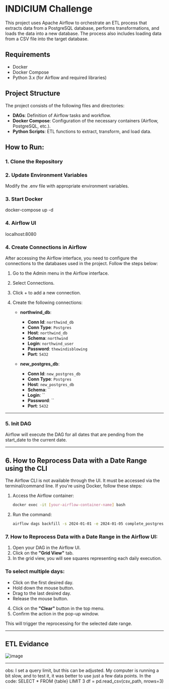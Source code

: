 # INDICIUM Challenge

This project uses Apache Airflow to orchestrate an ETL process that extracts data from a PostgreSQL database, performs transformations, and loads the data into a new database. The process also includes loading data from a CSV file into the target database.

## Requirements

- Docker
- Docker Compose
- Python 3.x (for Airflow and required libraries)

## Project Structure

The project consists of the following files and directories:

- **DAGs**: Definition of Airflow tasks and workflow.
- **Docker Compose**: Configuration of the necessary containers (Airflow, PostgreSQL, etc.).
- **Python Scripts**: ETL functions to extract, transform, and load data.

## How to Run:

### 1. Clone the Repository
### 2. Update Environment Variables
Modify the .env file with appropriate environment variables.

### 3. Start Docker
docker-compose up -d

### 4. Airflow UI
localhost:8080


### 4. Create Connections in Airflow

After accessing the Airflow interface, you need to configure the connections to the databases used in the project. Follow the steps below:

1. Go to the Admin menu in the Airflow interface.
2. Select Connections.
3. Click + to add a new connection.
4. Create the following connections:

   - **northwind_db**: 
     - **Conn Id**: `northwind_db`
     - **Conn Type**: `Postgres`
     - **Host**: `northwind_db` 
     - **Schema**: `northwind`
     - **Login**: `northwind_user`
     - **Password**: `thewindisblowing`
     - **Port**: `5432`
   
   - **new_postgres_db**: 
     - **Conn Id**: `new_postgres_db`
     - **Conn Type**: `Postgres`
     - **Host**: `new_postgres_db`
     - **Schema**: ``
     - **Login**: ``
     - **Password**: ``
     - **Port**: `5432`

---
### 5. Init DAG
Airflow will execute the DAG for all dates that are pending from the start_date to the current date.

---

## 6. How to Reprocess Data with a Date Range using the CLI

The Airflow CLI is not available through the UI. It must be accessed via the terminal/command line. If you're using Docker, follow these steps:

1. Access the Airflow container:
   ```bash
   docker exec -it [your-airflow-container-name] bash
2. Run the command:
    ```bash
    airflow dags backfill -s 2024-01-01 -e 2024-01-05 complete_postgres_etl bash
### 7. How to Reprocess Data with a Date Range in the Airflow UI:

1. Open your DAG in the Airflow UI.
2. Click on the **"Grid View"** tab.
3. In the grid view, you will see squares representing each daily execution.

### To select multiple days:
- Click on the first desired day.
- Hold down the mouse button.
- Drag to the last desired day.
- Release the mouse button.

4. Click on the **"Clear"** button in the top menu.
5. Confirm the action in the pop-up window.

This will trigger the reprocessing for the selected date range.

---

## ETL Evidance
![image](project\ETL-airflow.PNG)

---

obs: I set a query limit, but this can be adjusted. My computer is running a bit slow, and to test it, it was better to use just a few data points.
In the code:
SELECT * FROM {table} LIMIT 3
df = pd.read_csv(csv_path, nrows=3)